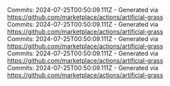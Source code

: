 Commits: 2024-07-25T00:50:09.111Z - Generated via https://github.com/marketplace/actions/artificial-grass
<br>
Commits: 2024-07-25T00:50:09.111Z - Generated via https://github.com/marketplace/actions/artificial-grass
<br>
Commits: 2024-07-25T00:50:09.111Z - Generated via https://github.com/marketplace/actions/artificial-grass
<br>
Commits: 2024-07-25T00:50:09.111Z - Generated via https://github.com/marketplace/actions/artificial-grass
<br>
Commits: 2024-07-25T00:50:09.111Z - Generated via https://github.com/marketplace/actions/artificial-grass
<br>
